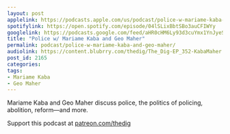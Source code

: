 ```yaml
---
layout: post
applelink: https://podcasts.apple.com/us/podcast/police-w-mariame-kaba-and-geo-maher/id1043245989?i=1000557735644
spotifylink: https://open.spotify.com/episode/04lSLixBbtSBo3auCFIWYy
googlelink: https://podcasts.google.com/feed/aHR0cHM6Ly93d3cuYmx1YnJyeS5jb20vZmVlZHMvdGhlZGlnLnhtbA/episode/aHR0cHM6Ly93d3cudGhlZGlncmFkaW8uY29tLz9wPTIxODA?sa=X&ved=0CAUQkfYCahcKEwi44f7r1b-AAxUAAAAAHQAAAAAQNg
title: "Police w/ Mariame Kaba and Geo Maher"
permalink: podcast/police-w-mariame-kaba-and-geo-maher/
audiolink: https://content.blubrry.com/thedig/The_Dig-EP_352-KabaMaher.mp3  
post_id: 2165
categories: 
tags: 
- Mariame Kaba
- Geo Maher
---
```

Mariame Kaba and Geo Maher discuss police, the politics of policing, abolition, reform—and more.

Support this podcast at [patreon.com/thedig](http://www.patreon.com/TheDig) 